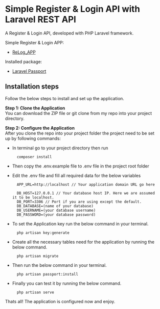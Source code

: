 # Simple Register & Login API with Laravel REST API
A Register & Login API, developed with PHP Laravel framework.

Simple Register & Login APP:
- [ReLog_APP](https://github.com/faqihusman11/ReLog_APP)

Installed package:
- [Laravel Passport](https://laravel.com/docs/6.x/passport)

## Installation steps

Follow the below steps to install and set up the application.

**Step 1: Clone the Application**<br>
You can download the ZIP file or git clone from my repo into your project directory.

**Step 2: Configure the Application**<br>
After you clone the repo into your project folder the project need to be set up by following commands:

- In terminal go to your project directory then run 
    
        composer install 
    
- Then copy the .env.example file to .env file in the project root folder

- Edit the .env file and fill all required data for the below variables
    
        APP_URL=http://localhost // Your application domain URL go here

        DB_HOST=127.0.0.1 // Your database host IP. Here we are assumed it to be localhost.
        DB_PORT=3306 // Port if you are using except the default.
        DB_DATABASE=(name of your database)
        DB_USERNAME=(your database username)
        DB_PASSWORD=(your database password)
    
- To set the Application key run the below command in your terminal.
    
        php artisan key:generate
    
- Create all the necessary tables need for the application by running the below command.
    
        php artisan migrate

- Then run the below command in your terminal.

        php artisan passport:install

- Finally you can test it by running the below command.

        php artisan serve

Thats all! The application is configured now and enjoy.